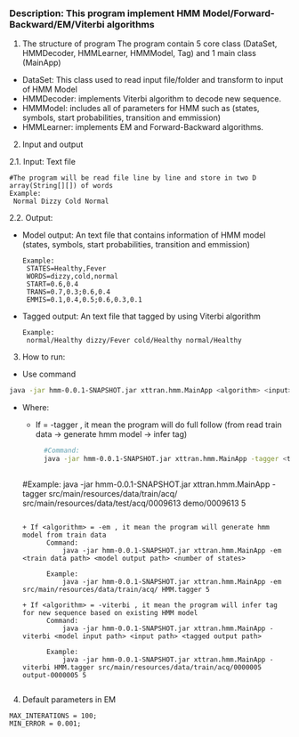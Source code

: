 ### Description: This program implement HMM Model/Forward-Backward/EM/Viterbi algorithms

 1. The structure of program
The program contain 5 core class (DataSet, HMMDecoder, HMMLearner, HMMModel, Tag) and 1 main class (MainApp)
- DataSet: This class used to read input file/folder and transform to input of HMM Model
- HMMDecoder: implements Viterbi algorithm to decode new sequence.
- HMMModel: includes all of parameters for HMM such as (states, symbols, start probabilities, transition and emmission)
- HMMLearner: implements EM and Forward-Backward algorithms.

 2. Input and output

  2.1. Input: Text file
   ```
   #The program will be read file line by line and store in two D array(String[][]) of words 
   Example:
   	Normal Dizzy Cold Normal
   ```
  2.2. Output:
 - Model output: An text file that contains information of HMM model (states, symbols, start probabilities, transition and emmission)
   ```
   Example: 
	STATES=Healthy,Fever
	WORDS=dizzy,cold,normal
	START=0.6,0.4
	TRANS=0.7,0.3;0.6,0.4
	EMMIS=0.1,0.4,0.5;0.6,0.3,0.1
   ```
			
 - Tagged output: An text file that tagged by using Viterbi algorithm
   ```
   Example:
   	normal/Healthy dizzy/Fever cold/Healthy normal/Healthy
   ```
   			
3. How to run:
 - Use command
 ```bash
 java -jar hmm-0.0.1-SNAPSHOT.jar xttran.hmm.MainApp <algorithm> <input> <output>
 ```
 - Where:
 
    + If <algorithm> = -tagger , it mean the program will do full follow (from read train data -> generate hmm model -> infer tag)
      ```bash
    	#Command:
		java -jar hmm-0.0.1-SNAPSHOT.jar xttran.hmm.MainApp -tagger <train data path> <test data path> <tagged output path> <number of states>
	
	#Example:
		java -jar hmm-0.0.1-SNAPSHOT.jar xttran.hmm.MainApp -tagger src/main/resources/data/train/acq/ src/main/resources/data/test/acq/0009613 demo/0009613 5
      ```

    + If <algorithm> = -em , it mean the program will generate hmm model from train data
    		Command:
    			java -jar hmm-0.0.1-SNAPSHOT.jar xttran.hmm.MainApp -em <train data path> <model output path> <number of states>

			Example:
				java -jar hmm-0.0.1-SNAPSHOT.jar xttran.hmm.MainApp -em src/main/resources/data/train/acq/ HMM.tagger 5

    + If <algorithm> = -viterbi , it mean the program will infer tag for new sequence based on existing HMM model
    		Command:
    			java -jar hmm-0.0.1-SNAPSHOT.jar xttran.hmm.MainApp -viterbi <model input path> <input path> <tagged output path>
    			
    		Example:
    			java -jar hmm-0.0.1-SNAPSHOT.jar xttran.hmm.MainApp -viterbi HMM.tagger src/main/resources/data/train/acq/0000005 output-0000005 5
    		
4. Default parameters in EM
```
MAX_INTERATIONS = 100;
MIN_ERROR = 0.001;
```
  
